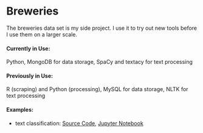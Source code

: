 # Breweries
The breweries data set is my side project.
I use it to try out new tools before I use them on a larger scale.


#### Currently in Use:
Python, MongoDB for data storage, SpaCy and textacy for text processing


#### Previously in Use:
R (scraping) and Python (processing), MySQL for data storage, NLTK for text processing

#### Examples:
- text classification: [Source Code](examples/text_classification.py), [Jupyter Notebook](examples/text_classification.ipynb) 
